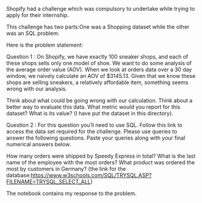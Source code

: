 Shopify had a challenge which was compulsory to undertake while trying to apply for their internship.

This challenge has two parts:One was a Shopping dataset while the other was an SQL problem.

Here is the problem statement:

Question 1 : On Shopify, we have exactly 100 sneaker shops, and each of these shops sells only one model of shoe. 
We want to do some analysis of the average order value (AOV). When we look at orders data over a 30 day window, 
we naively calculate an AOV of $3145.13. Given that we know these shops are selling sneakers, a relatively affordable item, 
something seems wrong with our analysis.

Think about what could be going wrong with our calculation. Think about a better way to evaluate this data.
What metric would you report for this dataset?
What is its value?
(I have put the dataset in this directory).

Question 2 : For this question you’ll need to use SQL. Follow this link to access the data set required for the challenge. 
Please use queries to answer the following questions. Paste your queries along with your final numerical answers below.

How many orders were shipped by Speedy Express in total?
What is the last name of the employee with the most orders?
What product was ordered the most by customers in Germany?
(the link for the database:https://www.w3schools.com/SQL/TRYSQL.ASP?FILENAME=TRYSQL_SELECT_ALL)

The notebook contains my response to the problem.
